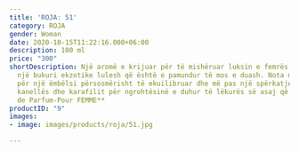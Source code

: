 ```yaml
---
title: 'ROJA: 51'
category: ROJA
gender: Woman
date: 2020-10-15T11:22:16.000+06:00
description: 100 ml
price: "300"
shortDescription: Një aromë e krijuar për të mishëruar luksin e femrës Roja 51 portretizon
  një bukuri ekzotike lulesh që është e pamundur të mos e duash. Nota mjedre dhe vanilje
  për një ëmbëlsi përsosmërisht të ekuilibruar dhe më pas një spërkatje pikante e
  kanellës dhe karafilit për ngrohtësinë e duhur të lëkurës së asaj që e ka hedhur.   **100ml-Essence
  de Parfum-Pour FEMME**
productID: "9"
images:
- image: images/products/roja/51.jpg

---
```

